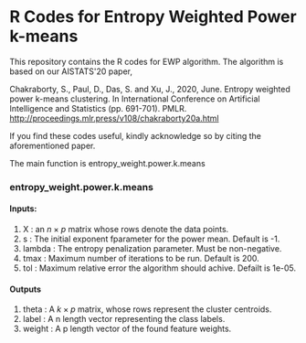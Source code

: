 # R Codes for Entropy Weighted Power k-means
This repository contains the R codes for EWP algorithm. The algorithm is based on our AISTATS'20 paper, 

Chakraborty, S., Paul, D., Das, S. and Xu, J., 2020, June. Entropy weighted power k-means clustering. In International Conference on Artificial Intelligence and Statistics (pp. 691-701). PMLR. http://proceedings.mlr.press/v108/chakraborty20a.html

If you find these codes useful, kindly acknowledge so by citing the aforementioned paper.

The main function is entropy_weight.power.k.means

### entropy_weight.power.k.means
#### Inputs:

1. X      : an $n \times p$ matrix whose rows denote the data points.
2. s      : The initial exponent fparameter for the power mean. Default is -1.
3. lambda : The entropy penalization parameter. Must be non-negative.
4. tmax   : Maximum number of iterations to be run. Default is 200.
5. tol    : Maximum relative error the algorithm should achive. Defailt is 1e-05.

#### Outputs

1. theta  : A $k \times p$ matrix, whose rows represent the cluster centroids.
2. label  : A n length vector representing the class labels.
3. weight : A p length vector of the found feature weights.
